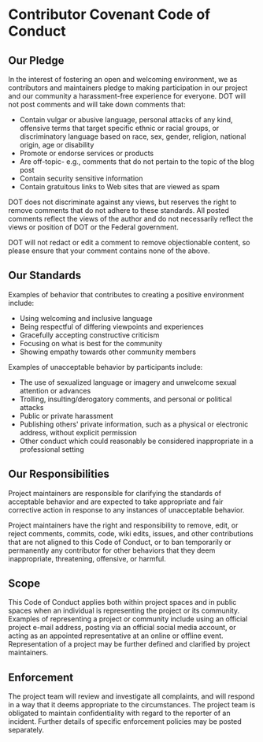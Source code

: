 # Contributor Covenant Code of Conduct

## Our Pledge

In the interest of fostering an open and welcoming environment, we as contributors and maintainers pledge to making participation in our project and our community a harassment-free experience for everyone.
DOT will not post comments and will take down comments that: 

* Contain vulgar or abusive language, personal attacks of any kind, offensive
  terms that target specific ethnic or racial groups, or discriminatory language
  based on race, sex, gender, religion, national origin, age or disability
* Promote or endorse services or products
* Are off-topic- e.g., comments that do not pertain to the topic of the blog post
* Contain security sensitive information
* Contain gratuitous links to Web sites that are viewed as spam

DOT does not discriminate against any views, but reserves the right to remove
comments that do not adhere to these standards. All posted comments reflect the views of the author and do not necessarily reflect the views or position of DOT or the Federal government.

DOT will not redact or edit a comment to remove objectionable content, so please ensure that your comment contains none of the above.

## Our Standards

Examples of behavior that contributes to creating a positive environment include:

* Using welcoming and inclusive language
* Being respectful of differing viewpoints and experiences
* Gracefully accepting constructive criticism
* Focusing on what is best for the community
* Showing empathy towards other community members

Examples of unacceptable behavior by participants include:

* The use of sexualized language or imagery and unwelcome sexual attention or advances
* Trolling, insulting/derogatory comments, and personal or political attacks
* Public or private harassment
* Publishing others' private information, such as a physical or electronic address, without explicit permission
* Other conduct which could reasonably be considered inappropriate in a professional setting

## Our Responsibilities

Project maintainers are responsible for clarifying the standards of acceptable behavior and are expected to take appropriate and fair corrective action in response to any instances of unacceptable behavior.

Project maintainers have the right and responsibility to remove, edit, or reject comments, commits, code, wiki edits, issues, and other contributions that are not aligned to this Code of Conduct, or to ban temporarily or permanently any contributor for other behaviors that they deem inappropriate, threatening, offensive, or harmful.

## Scope

This Code of Conduct applies both within project spaces and in public spaces when an individual is representing the project or its community. Examples of representing a project or community include using an official project e-mail address, posting via an official social media account, or acting as an appointed representative at an online or offline event. Representation of a project may be further defined and clarified by project maintainers.

## Enforcement

The project team will review and investigate all complaints, and will respond in a way that it deems appropriate to the circumstances. The project team is obligated to maintain confidentiality with regard to the reporter of an incident. Further details of specific enforcement policies may be posted separately.
